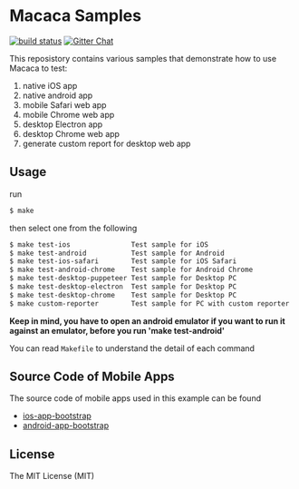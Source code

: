 # Macaca Samples 

[![build status][travis-image]][travis-url] [![Gitter Chat][gitter-image]][gitter-url]

[gitter-image]: https://img.shields.io/badge/GITTER-join%20chat-green.svg?style=flat-square
[gitter-url]: https://gitter.im/alibaba/macaca
[travis-image]: https://img.shields.io/travis/macaca-sample/sample-nodejs.svg?style=flat-square
[travis-url]: https://travis-ci.org/macaca-sample/sample-nodejs

[circle-image-0]: https://circleci.com/gh/macaca-sample/macaca-test-sample.svg?style=svg
[circle-url-0]: https://circleci.com/gh/macaca-sample/macaca-test-sample

This reposistory contains various samples that demonstrate how to use Macaca to test:

1. native iOS app
2. native android app
3. mobile Safari web app
4. mobile Chrome web app
5. desktop Electron app
6. desktop Chrome web app
7. generate custom report for desktop web app

## Usage

run

``` bash
$ make
```

then select one from the following

``` bash
$ make test-ios               Test sample for iOS
$ make test-android           Test sample for Android
$ make test-ios-safari        Test sample for iOS Safari
$ make test-android-chrome    Test sample for Android Chrome
$ make test-desktop-puppeteer Test sample for Desktop PC
$ make test-desktop-electron  Test sample for Desktop PC
$ make test-desktop-chrome    Test sample for Desktop PC
$ make custom-reporter        Test sample for PC with custom reporter
```

**Keep in mind, you have to open an android emulator if you want to run it against an emulator, before you run 'make test-android'**


You can read `Makefile` to understand the detail of each command

## Source Code of Mobile Apps

The source code of mobile apps used in this example can be found

- [ios-app-bootstrap](//github.com/xudafeng/ios-app-bootstrap)
- [android-app-bootstrap](//github.com/xudafeng/android-app-bootstrap)

## License

The MIT License (MIT)
